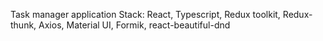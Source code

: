 Task manager application
Stack: React, Typescript, Redux toolkit, Redux-thunk, Axios, Material UI, Formik, react-beautiful-dnd
